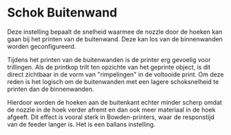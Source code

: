 Schok Buitenwand
====
Deze instelling bepaalt de snelheid waarmee de nozzle door de hoeken kan gaan bij het printen van de buitenwand. Deze kan los van de binnenwanden worden geconfigureerd.

Tijdens het printen van de buitenwanden is de printer erg gevoelig voor trillingen. Als de printkop trilt ten opzichte van het geprinte object, is dit direct zichtbaar in de vorm van "rimpelingen" in de voltooide print. Om deze reden is het logisch om de buitenwanden met een lagere schoksnelheid te printen dan de binnenwanden.

Hierdoor worden de hoeken aan de buitenkant echter minder scherp omdat de nozzle in de hoek verder afremt en dan ook meer materiaal in de hoek afgeeft. Dit effect is vooral sterk in Bowden-printers, waar de responstijd van de feeder langer is. Het is een ballans instelling.